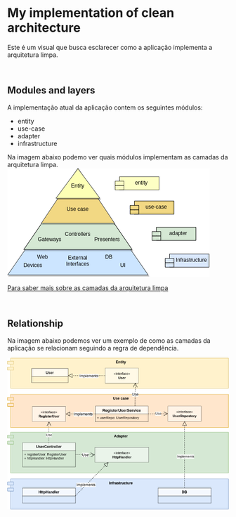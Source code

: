 # My implementation of clean architecture
Este é um visual que busca esclarecer como a aplicação implementa a arquitetura limpa.

<br/>

## Modules and layers

A implementação atual da aplicação contem os seguintes módulos:

- entity
- use-case
- adapter
- infrastructure

Na imagem abaixo podemo ver quais módulos implementam as camadas da arquitetura limpa.
<img src="impl-clean-architecture.png"/>

[Para saber mais sobre as camadas da arquitetura limpa](clean-architecture.md)

<br/>

## Relationship
Na imagem abaixo podemos ver um exemplo de como as camadas da aplicação se relacionam seguindo a regra de dependência.

<img src="modules-relationship.png" /> 

<br/>
